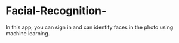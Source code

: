 # Facial-Recognition-
In this app, you can sign in and can identify faces in the photo using machine learning. 